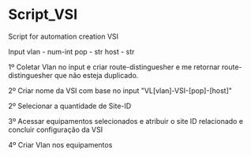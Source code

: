 # Script_VSI
 Script for automation creation VSI

Input
	vlan - num-int
	pop - str
	host - str

1º Coletar Vlan no input e criar route-distinguesher e me retornar route-distinguesher que não esteja duplicado.

2º Criar nome da VSI com base no input "VL[vlan]-VSI-[pop]-[host]"

2º Selecionar a quantidade de Site-ID

3º Acessar equipamentos selecionados e atribuir o site ID relacionado e concluir configuração da VSI

4º Criar Vlan nos equipamentos 